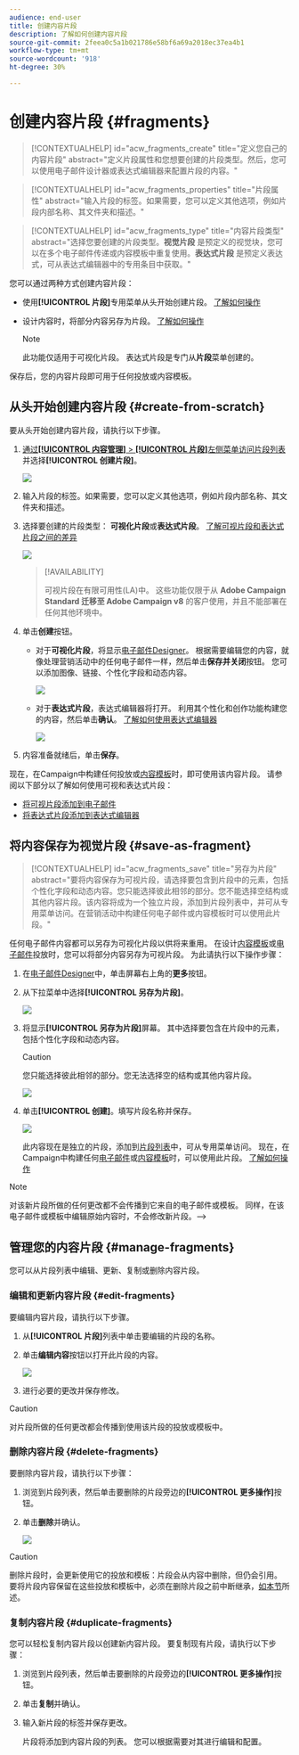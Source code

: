 ```yaml
---
audience: end-user
title: 创建内容片段
description: 了解如何创建内容片段
source-git-commit: 2feea0c5a1b021786e58bf6a69a2018ec37ea4b1
workflow-type: tm+mt
source-wordcount: '918'
ht-degree: 30%

---
```



# 创建内容片段 {#fragments}

>[!CONTEXTUALHELP]
>id="acw_fragments_create"
>title="定义您自己的内容片段"
>abstract="定义片段属性和您想要创建的片段类型。然后，您可以使用电子邮件设计器或表达式编辑器来配置片段的内容。"

<!-- pas vu dans l'UI-->

>[!CONTEXTUALHELP]
>id="acw_fragments_properties"
>title="片段属性"
>abstract="输入片段的标签。如果需要，您可以定义其他选项，例如片段内部名称、其文件夹和描述。"

>[!CONTEXTUALHELP]
>id="acw_fragments_type"
>title="内容片段类型"
>abstract="选择您要创建的片段类型。**视觉片段** 是预定义的视觉块，您可以在多个电子邮件传递或内容模板中重复使用。**表达式片段** 是预定义表达式，可从表达式编辑器中的专用条目中获取。"

您可以通过两种方式创建内容片段：

* 使用&#x200B;**[!UICONTROL 片段]**&#x200B;专用菜单从头开始创建片段。 [了解如何操作](#create-from-scratch)
* 设计内容时，将部分内容另存为片段。 [了解如何操作](#save-as-fragment)

  >[!NOTE]
  >
  >此功能仅适用于可视化片段。 表达式片段是专门从&#x200B;**片段**&#x200B;菜单创建的。

保存后，您的内容片段即可用于任何投放或内容模板。

## 从头开始创建内容片段 {#create-from-scratch}

要从头开始创建内容片段，请执行以下步骤。

1. [通过&#x200B;**[!UICONTROL 内容管理]** > **[!UICONTROL 片段]**&#x200B;左侧菜单访问片段列表](#access-manage-fragments)并选择&#x200B;**[!UICONTROL 创建片段]**。

   ![](assets/fragments-list.png)

1. 输入片段的标签。如果需要，您可以定义其他选项，例如片段内部名称、其文件夹和描述。

1. 选择要创建的片段类型： **可视化片段**&#x200B;或&#x200B;**表达式片段**。 [了解可视片段和表达式片段之间的差异](fragments.md)

   ![](assets/fragment-create.png)

   >[!AVAILABILITY]
   >
   >可视片段在有限可用性(LA)中。 这些功能仅限于从 **Adobe Campaign Standard 迁移至 Adobe Campaign v8** 的客户使用，并且不能部署在任何其他环境中。

1. 单击&#x200B;**创建**&#x200B;按钮。

   * 对于&#x200B;**可视化片段**，将显示[电子邮件Designer](../email/get-started-email-designer.md)。 根据需要编辑您的内容，就像处理营销活动中的任何电子邮件一样，然后单击&#x200B;**保存并关闭**&#x200B;按钮。 您可以添加图像、链接、个性化字段和动态内容。

     ![](assets/fragment-designer.png)

   * 对于&#x200B;**表达式片段**，表达式编辑器将打开。 利用其个性化和创作功能构建您的内容，然后单击&#x200B;**确认**。 [了解如何使用表达式编辑器](../personalization/personalize.md)

     ![](assets/fragment-expression.png)

1. 内容准备就绪后，单击&#x200B;**保存**。

现在，在Campaign中构建任何投放或[内容模板](../email/use-email-templates.md)时，即可使用该内容片段。 请参阅以下部分以了解如何使用可视和表达式片段：
* [将可视片段添加到电子邮件](use-visual-fragments.md)
* [将表达式片段添加到表达式编辑器](use-expression-fragments.md)

## 将内容保存为视觉片段 {#save-as-fragment}

>[!CONTEXTUALHELP]
>id="acw_fragments_save"
>title="另存为片段"
>abstract="要将内容保存为可视片段，请选择要包含到片段中的元素，包括个性化字段和动态内容。您只能选择彼此相邻的部分。您不能选择空结构或其他内容片段。该内容将成为一个独立片段，添加到片段列表中，并可从专用菜单访问。在营销活动中构建任何电子邮件或内容模板时可以使用此片段。"

<!--pas vu dans l'UI-->

任何电子邮件内容都可以另存为可视化片段以供将来重用。 在设计[内容模板](../email/use-email-templates.md)或[电子邮件](../email/get-started-email-designer.md)投放时，您可以将部分内容另存为可视片段。 为此请执行以下操作步骤：

1. 在[电子邮件Designer](../email/get-started-email-designer.md)中，单击屏幕右上角的&#x200B;**更多**&#x200B;按钮。

1. 从下拉菜单中选择&#x200B;**[!UICONTROL 另存为片段]**。

   ![](assets/fragment-save-as.png)

1. 将显示&#x200B;**[!UICONTROL 另存为片段]**&#x200B;屏幕。 其中选择要包含在片段中的元素，包括个性化字段和动态内容。

   >[!CAUTION]
   >
   >您只能选择彼此相邻的部分。您无法选择空的结构或其他内容片段。

   ![](assets/fragment-save-as-screen.png)

1. 单击&#x200B;**[!UICONTROL 创建]**。填写片段名称并保存。

   ![](assets/fragment-save-confirm.png)

   此内容现在是独立的片段，添加到[片段列表](#manage-fragments)中，可从专用菜单访问。 现在，在Campaign中构建任何[电子邮件](../email/get-started-email-designer.md)或[内容模板](../email/use-email-templates.md)时，可以使用此片段。 [了解如何操作](../content/use-visual-fragments.md)

>[!NOTE]
>
>对该新片段所做的任何更改都不会传播到它来自的电子邮件或模板。 同样，在该电子邮件或模板中编辑原始内容时，不会修改新片段。—>

## 管理您的内容片段 {#manage-fragments}

您可以从片段列表中编辑、更新、复制或删除内容片段。

### 编辑和更新内容片段 {#edit-fragments}

要编辑内容片段，请执行以下步骤。

1. 从&#x200B;**[!UICONTROL 片段]**&#x200B;列表中单击要编辑的片段的名称。
1. 单击&#x200B;**编辑内容**&#x200B;按钮以打开此片段的内容。

   ![](assets/fragment-edit-content.png)

1. 进行必要的更改并保存修改。

>[!CAUTION]
>
>对片段所做的任何更改都会传播到使用该片段的投放或模板中。

### 删除内容片段 {#delete-fragments}

要删除内容片段，请执行以下步骤：

1. 浏览到片段列表，然后单击要删除的片段旁边的&#x200B;**[!UICONTROL 更多操作]**&#x200B;按钮。
1. 单击&#x200B;**删除**&#x200B;并确认。

   ![](assets/fragment-list-more-actions.png)

>[!CAUTION]
>
>删除片段时，会更新使用它的投放和模板：片段会从内容中删除，但仍会引用。 要将片段内容保留在这些投放和模板中，必须在删除片段之前中断继承，[如本节](use-visual-fragments.md#break-inheritance)所述。

### 复制内容片段 {#duplicate-fragments}

您可以轻松复制内容片段以创建新内容片段。 要复制现有片段，请执行以下步骤：

1. 浏览到片段列表，然后单击要删除的片段旁边的&#x200B;**[!UICONTROL 更多操作]**&#x200B;按钮。
1. 单击&#x200B;**复制**&#x200B;并确认。
1. 输入新片段的标签并保存更改。

   片段将添加到内容片段的列表。 您可以根据需要对其进行编辑和配置。
